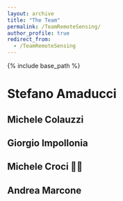 ```yaml
---
layout: archive
title: "The Team"
permalink: /TeamRemoteSensing/
author_profile: true
redirect_from:
  - /TeamRemoteSensing
---
```


{% include base_path %}

# Stefano Amaducci


## Michele Colauzzi
 

## Giorgio Impollonia
 

## Michele Croci 👨‍💻
 

## Andrea Marcone
 
